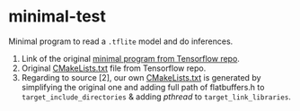 minimal-test
============

Minimal program to read a `.tflite` model and do inferences.

1. Link of the original [minimal program from Tensorflow repo](https://github.com/tensorflow/tensorflow/blob/r1.12/tensorflow/contrib/lite/examples/minimal/minimal.cc). 
2. Original [CMakeLists.txt](https://github.com/tensorflow/tensorflow/blob/master/tensorflow/lite/examples/minimal/CMakeLists.txt) file from Tensorflow repo.
3. Regarding to source [2], our own [CMakeLists.txt](https://github.com/aniladar/minimal-test/blob/main/CMakeLists.txt) is generated by simplifying the original one and adding full 
path of flatbuffers.h to `target_include_directories` & adding _pthread_ to `target_link_libraries`.
